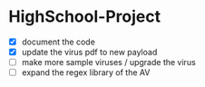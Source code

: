 # HighSchool-Project

- [x] document the code
- [x] update the virus pdf to new payload
- [ ] make more sample viruses / upgrade the virus
- [ ] expand the regex library of the AV